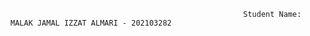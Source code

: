 
                                                        
                                                        Student Name: MALAK JAMAL IZZAT ALMARI - 202103282
